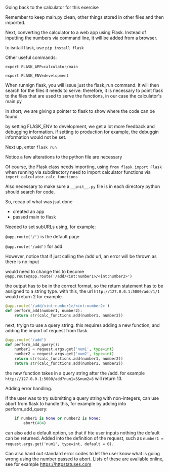 Going back to the calculator for this exercise

Remember to keep main.py clean, other things stored in other files and then imported.

Next, converting the calculator to a web app using Flask. Instead of inputting the numbers via command line, it will be added from a browser.

to isntall flask, use `pip install flask`

Other useful commands:

`export FLASK_APP=calculator/main
`

`export FLASK_ENV=development`


When runnign flask, you will issue just the flask_run command. It will then search for the files it needs to serve. therefore, it is necessary to point flask to the files that are used to serve the functions, in our case the calculator's main.py

In short, we are giving a pointer to flask to show where the code can be found

by setting FLASK_ENV to development, we get a lot more feedback and debugging information. if setting to production for example, the debuggin information would not be set.

Next up, enter `flask run`

Notice a few alterations to the python file are necessary

Of course, the Flask class needs importing, using `from flask import Flask`
when running via  subdirectory need to import calculator functions via `import calculator.calc_functions`

Also necessary to make sure a `__init__.py` file is in each directory python should search for code.

So, recap of what was jsut done

- created an app
- passed main to flask


Needed to set subURLs using, for example:

`@app.route('/')` is the default page


`@app.route('/add')` for add. 


However, notice that if just calling the /add url, an error will be thrown as there is no input

would need to change this to become 
`@app.route@app.route('/add/<int:number1>/<int:number2>')`

the output has to be in the correct format, so the return statement has to be assigned to a string type. with this, the url `http://127.0.0.1:5000/add/1/1` would return 2 for example.

```python
@app.route('/add/<int:number1>/<int:number2>')
def perform_add(number1, number2):
    return str(calc_functions.add(number1, number2))

```

next, tryign to use a query string. this requires adding a new function, and adding the import of request from flask.

```python
@app.route('/add')
def perform_add_query():
    number1 = request.args.get('num1', type=int)
    number2 = request.args.get('num2', type=int)
    return str(calc_functions.add(number1, number2))
    return str(calc_functions.add(number1, number2))
```

the new function takes in a query string after the /add. for example `http://127.0.0.1:5000/add?num1=5&num2=8` will return 13.


Adding error handling.

If the user was to try submitting a query string with non-integers, can use abort from flask to handle this, for example by adding into perform_add_query:

```python
    if number1 is None or number2 is None:
        abort(404)
```


can also add a default option, so that if hte user inputs nothing the default can be returned. Added into the definition of the request, such as `number1 = request.args.get('num1', type=int, default = 0)`.

Can also hand out standard error codes to let the user know what is going wrong using the number passed to abort. Lists of these are available online, see for example https://httpstatuses.com
